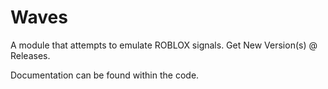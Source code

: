 # Waves
A module that attempts to emulate ROBLOX signals.
Get New Version(s) @ Releases.

Documentation can be found within the code.
